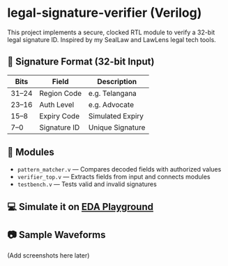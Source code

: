 # legal-signature-verifier (Verilog)

This project implements a secure, clocked RTL module to verify a 32-bit legal signature ID.
Inspired by my SealLaw and LawLens legal tech tools.

## 🧱 Signature Format (32-bit Input)

| Bits    | Field        | Description     |
|---------|--------------|-----------------|
| 31–24   | Region Code  | e.g. Telangana  |
| 23–16   | Auth Level   | e.g. Advocate   |
| 15–8    | Expiry Code  | Simulated Expiry|
| 7–0     | Signature ID | Unique Signature|

## 🔧 Modules

- `pattern_matcher.v` — Compares decoded fields with authorized values
- `verifier_top.v` — Extracts fields from input and connects modules
- `testbench.v` — Tests valid and invalid signatures

## 💻 Simulate it on [EDA Playground](https://www.edaplayground.com/)

## 📷 Sample Waveforms
(Add screenshots here later)
